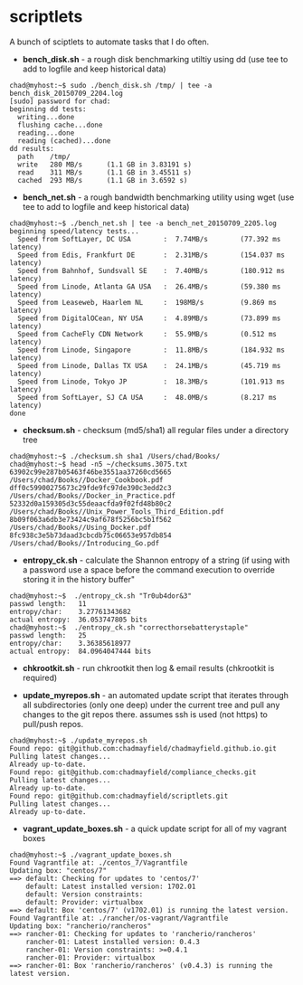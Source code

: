 # scriptlets

A bunch of sciptlets to automate tasks that I do often.

* **bench_disk.sh** - a rough disk benchmarking utiltiy using dd (use tee to add to logfile and keep historical data)

```
chad@myhost:~$ sudo ./bench_disk.sh /tmp/ | tee -a bench_disk_20150709_2204.log
[sudo] password for chad:
beginning dd tests:
  writing...done
  flushing cache...done
  reading...done
  reading (cached)...done
dd results:
  path    /tmp/
  write   280 MB/s      (1.1 GB in 3.83191 s)
  read    311 MB/s      (1.1 GB in 3.45511 s)
  cached  293 MB/s      (1.1 GB in 3.6592 s)
```

* **bench_net.sh** - a rough bandwidth benchmarking utility using wget (use tee to add to logfile and keep historical data)

```
chad@myhost:~$ ./bench_net.sh | tee -a bench_net_20150709_2205.log
beginning speed/latency tests...
  Speed from SoftLayer, DC USA        :  7.74MB/s        (77.392 ms latency)
  Speed from Edis, Frankfurt DE       :  2.31MB/s        (154.037 ms latency)
  Speed from Bahnhof, Sundsvall SE    :  7.40MB/s        (180.912 ms latency)
  Speed from Linode, Atlanta GA USA   :  26.4MB/s        (59.380 ms latency)
  Speed from Leaseweb, Haarlem NL     :  198MB/s         (9.869 ms latency)
  Speed from DigitalOCean, NY USA     :  4.89MB/s        (73.899 ms latency)
  Speed from CacheFly CDN Network     :  55.9MB/s        (0.512 ms latency)
  Speed from Linode, Singapore        :  11.8MB/s        (184.932 ms latency)
  Speed from Linode, Dallas TX USA    :  24.1MB/s        (45.719 ms latency)
  Speed from Linode, Tokyo JP         :  18.3MB/s        (101.913 ms latency)
  Speed from SoftLayer, SJ CA USA     :  48.0MB/s        (8.217 ms latency)
done
```

* **checksum.sh** - checksum (md5/sha1) all regular files under a directory tree
```
chad@myhost:~$ ./checksum.sh sha1 /Users/chad/Books/
chad@myhost:~$ head -n5 ~/checksums.3075.txt 
63902c99e287b05463f46be3551aa37260cd5665  /Users/chad/Books//Docker_Cookbook.pdf
dff0c59900275673c29fde9fc97de390c3edd2c3  /Users/chad/Books//Docker_in_Practice.pdf
52332d0a159305d3c55deaacfda9f02fd48b80c2  /Users/chad/Books//Unix_Power_Tools_Third_Edition.pdf
8b09f063a6db3e73424c9af678f5256bc5b1f562  /Users/chad/Books//Using_Docker.pdf
8fc938c3e5b73daad3cbcdb75c06653e957db854  /Users/chad/Books//Introducing_Go.pdf
```

* **entropy_ck.sh** - calculate the Shannon entropy of a string (if using with a password use a space before the command execution to override storing it in the history buffer"

```
chad@myhost:~$  ./entropy_ck.sh "Tr0ub4dor&3"
passwd length:   11
entropy/char:    3.27761343682
actual entropy:  36.053747805 bits
chad@myhost:~$  ./entropy_ck.sh "correcthorsebatterystaple"
passwd length:   25
entropy/char:    3.36385618977
actual entropy:  84.0964047444 bits
```

* **chkrootkit.sh** - run chkrootkit then log & email results (chkrootkit is required)

* **update_myrepos.sh** - an automated update script that iterates through all subdirectories (only one deep) under the current tree and pull any changes to the git repos there. assumes ssh is used (not https) to pull/push repos.

```
chad@myhost:~$ ./update_myrepos.sh 
Found repo: git@github.com:chadmayfield/chadmayfield.github.io.git
Pulling latest changes...
Already up-to-date.
Found repo: git@github.com:chadmayfield/compliance_checks.git
Pulling latest changes...
Already up-to-date.
Found repo: git@github.com:chadmayfield/scriptlets.git
Pulling latest changes...
Already up-to-date.
```

* **vagrant_update_boxes.sh** - a quick update script for all of my vagrant boxes

```
chad@myhost:~$ ./vagrant_update_boxes.sh 
Found Vagrantfile at: ./centos_7/Vagrantfile
Updating box: "centos/7"
==> default: Checking for updates to 'centos/7'
    default: Latest installed version: 1702.01
    default: Version constraints: 
    default: Provider: virtualbox
==> default: Box 'centos/7' (v1702.01) is running the latest version.
Found Vagrantfile at: ./rancher/os-vagrant/Vagrantfile
Updating box: "rancherio/rancheros"
==> rancher-01: Checking for updates to 'rancherio/rancheros'
    rancher-01: Latest installed version: 0.4.3
    rancher-01: Version constraints: >=0.4.1
    rancher-01: Provider: virtualbox
==> rancher-01: Box 'rancherio/rancheros' (v0.4.3) is running the latest version.
```
